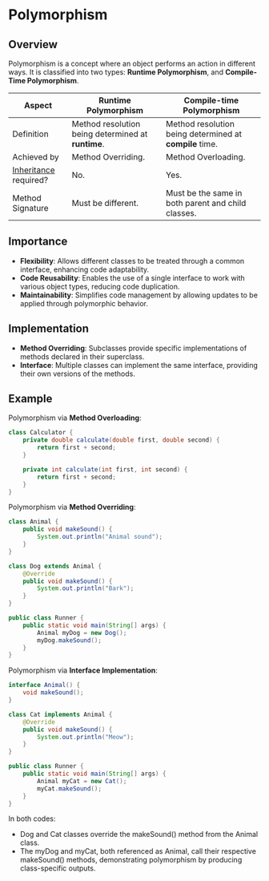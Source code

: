 # Polymorphism

## Overview
Polymorphism is a concept where an object performs an action in different ways.
It is classified into two types: **Runtime Polymorphism**, and **Compile-Time Polymorphism**.

| Aspect                                                                                        | Runtime Polymorphism                               | Compile-time Polymorphism                               |
|-----------------------------------------------------------------------------------------------|----------------------------------------------------|---------------------------------------------------------|
| Definition                                                                                    | Method resolution being determined at **runtime**. | Method resolution being determined at **compile** time. |
| Achieved by                                                                                   | Method Overriding.                                 | Method Overloading.                                     |
| [Inheritance](https://github.com/shumarb/learning/blob/main/readmes/inheritance.md) required? | No.                                                | Yes.                                                    |
| Method Signature                                                                              | Must be different.                                 | Must be the same in both parent and child classes.      |

## Importance
- **Flexibility**: Allows different classes to be treated through a common interface, enhancing code adaptability.
- **Code Reusability**: Enables the use of a single interface to work with various object types, reducing code duplication.
- **Maintainability**: Simplifies code management by allowing updates to be applied through polymorphic behavior.

## Implementation
- **Method Overriding**: Subclasses provide specific implementations of methods declared in their superclass.
- **Interface**: Multiple classes can implement the same interface, providing their own versions of the methods.

## Example
Polymorphism via **Method Overloading**:
```java
class Calculator {
    private double calculate(double first, double second) {
        return first + second;
    }

    private int calculate(int first, int second) {
        return first + second;
    }
}
```
Polymorphism via **Method Overriding**:
```java
class Animal {
    public void makeSound() {
        System.out.println("Animal sound");
    }
}

class Dog extends Animal {
    @Override
    public void makeSound() {
        System.out.println("Bark");
    }
}

public class Runner {
    public static void main(String[] args) {
        Animal myDog = new Dog();
        myDog.makeSound();
    }
}
```
Polymorphism via **Interface Implementation**:
```java
interface Animal() {
    void makeSound();
}

class Cat implements Animal {
    @Override
    public void makeSound() {
        System.out.println("Meow");
    }
}

public class Runner {
    public static void main(String[] args) {
        Animal myCat = new Cat();
        myCat.makeSound();
    }
}
```
In both codes:
- Dog and Cat classes override the makeSound() method from the Animal class.
- The myDog and myCat, both referenced as Animal, call their respective makeSound() methods, demonstrating polymorphism by producing class-specific outputs.
